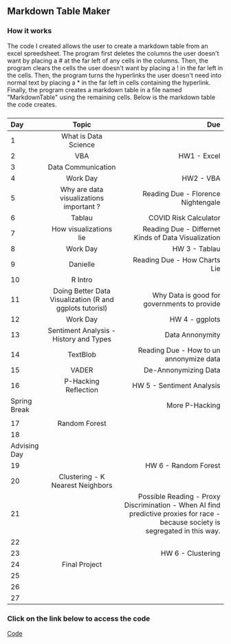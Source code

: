 ## Markdown Table Maker
### How it works
The code I created allows the user to create a markdown table from an excel spreedsheet.
The program first deletes the columns the user doesn't want by placing a # at the far left of any cells in the columns. 
Then, the program clears the cells the user doesn't want by placing a ! in the far left in the cells.
Then, the program turns the hyperlinks the user doesn't need into normal text by placing a * in the far left in cells containing the hyperlink.
Finally, the program creates a markdown table in a file named "MarkdownTable" using the remaining cells.
Below is the markdown table the code creates.
###
###
Day|Topic|Due
|:---- |:----:| ----:|
1|What is Data Science |
2|VBA|HW1 - Excel
3|Data Communication|
4|Work Day|HW2 - VBA
5|Why are data visualizations important ?|Reading Due - Florence Nightengale
6|Tablau|COVID Risk Calculator
7|How visualizations lie|Reading Due - Differnet Kinds of Data Visualization
8|Work Day|HW 3 - Tablau
9|Danielle|Reading Due - How Charts Lie
10|R Intro|
11| Doing Better Data Visualization (R and ggplots tutorisl)|Why Data is good for governments to provide
12|Work Day|HW 4 - ggplots
13|Sentiment Analysis - History and Types|Data Annonymity
14|TextBlob|Reading Due - How to un annonymize data
15|VADER|De-Annonymizing Data
16| P-Hacking Reflection|HW 5 - Sentiment Analysis
Spring Break||More P-Hacking
||
17|Random Forest|
18||
Advising Day||
19||HW 6 - Random Forest
20|Clustering - K Nearest Neighbors|
21||Possible Reading - Proxy Discrimination - When AI find predictive proxies for race - because society is segregated in this way. 
22||
23||HW 6 - Clustering
24|Final Project|
25||
26||
27||
### Click on the link below to access the code
[Code](https://github.com/Violagameboy/AdvancedDataScience/blob/gh-pages/Markdown/Code.txt)
